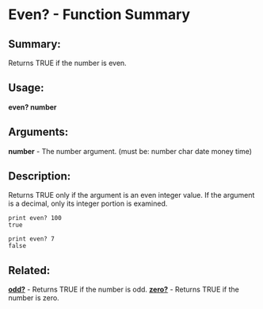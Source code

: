# Even? - Function Summary

## Summary:

Returns TRUE if the number is even.

## Usage:

**even? number**

## Arguments:

**number** - The number argument. (must be: number char date money time)

## Description:

Returns TRUE only if the argument is an even integer value. If the argument is a decimal, only its integer portion is examined.

```
print even? 100
true
```

```
print even? 7
false
```

## Related:

[**odd?**](http://www.rebol.com/docs/words/woddq.html) - Returns TRUE if the number is odd.
[**zero?**](http://www.rebol.com/docs/words/wzeroq.html) - Returns TRUE if the number is zero.